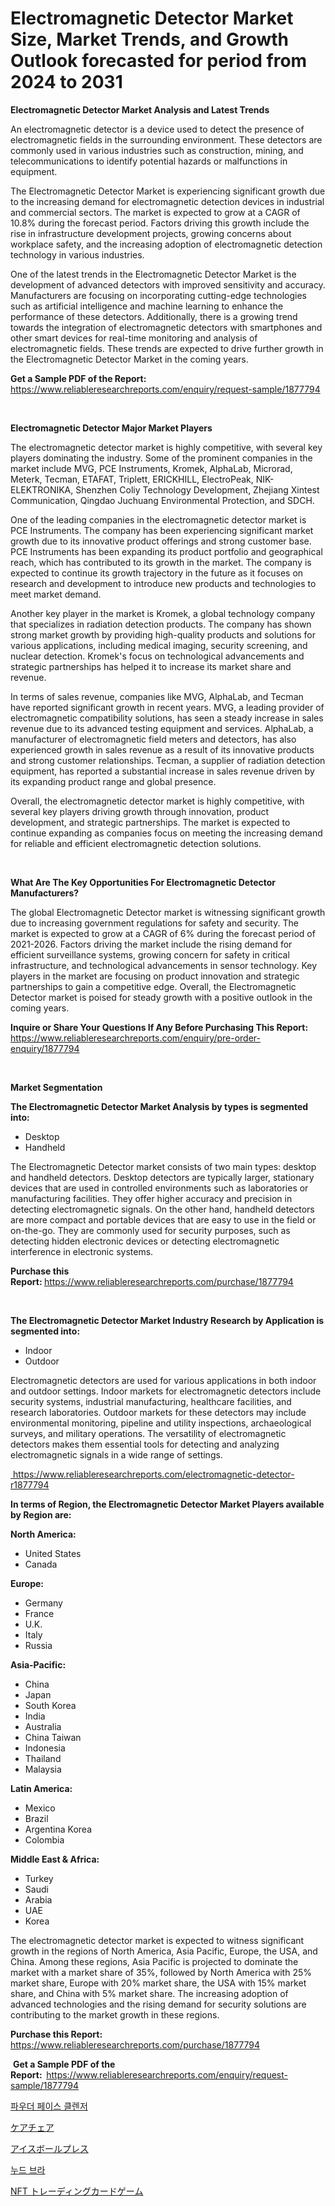 <p><h1>Electromagnetic Detector Market Size, Market Trends, and Growth Outlook forecasted for period from 2024 to 2031</h1></p><p><strong>Electromagnetic Detector Market Analysis and Latest Trends</strong></p>
<p><p>An electromagnetic detector is a device used to detect the presence of electromagnetic fields in the surrounding environment. These detectors are commonly used in various industries such as construction, mining, and telecommunications to identify potential hazards or malfunctions in equipment.</p><p>The Electromagnetic Detector Market is experiencing significant growth due to the increasing demand for electromagnetic detection devices in industrial and commercial sectors. The market is expected to grow at a CAGR of 10.8% during the forecast period. Factors driving this growth include the rise in infrastructure development projects, growing concerns about workplace safety, and the increasing adoption of electromagnetic detection technology in various industries.</p><p>One of the latest trends in the Electromagnetic Detector Market is the development of advanced detectors with improved sensitivity and accuracy. Manufacturers are focusing on incorporating cutting-edge technologies such as artificial intelligence and machine learning to enhance the performance of these detectors. Additionally, there is a growing trend towards the integration of electromagnetic detectors with smartphones and other smart devices for real-time monitoring and analysis of electromagnetic fields. These trends are expected to drive further growth in the Electromagnetic Detector Market in the coming years.</p></p>
<p><strong>Get a Sample PDF of the Report:&nbsp;</strong> <a href="https://www.reliableresearchreports.com/enquiry/request-sample/1877794">https://www.reliableresearchreports.com/enquiry/request-sample/1877794</a></p>
<p>&nbsp;</p>
<p><strong>Electromagnetic Detector Major Market Players</strong></p>
<p><p>The electromagnetic detector market is highly competitive, with several key players dominating the industry. Some of the prominent companies in the market include MVG, PCE Instruments, Kromek, AlphaLab, Microrad, Meterk, Tecman, ETAFAT, Triplett, ERICKHILL, ElectroPeak, NIK-ELEKTRONIKA, Shenzhen Coliy Technology Development, Zhejiang Xintest Communication, Qingdao Juchuang Environmental Protection, and SDCH.</p><p>One of the leading companies in the electromagnetic detector market is PCE Instruments. The company has been experiencing significant market growth due to its innovative product offerings and strong customer base. PCE Instruments has been expanding its product portfolio and geographical reach, which has contributed to its growth in the market. The company is expected to continue its growth trajectory in the future as it focuses on research and development to introduce new products and technologies to meet market demand.</p><p>Another key player in the market is Kromek, a global technology company that specializes in radiation detection products. The company has shown strong market growth by providing high-quality products and solutions for various applications, including medical imaging, security screening, and nuclear detection. Kromek's focus on technological advancements and strategic partnerships has helped it to increase its market share and revenue.</p><p>In terms of sales revenue, companies like MVG, AlphaLab, and Tecman have reported significant growth in recent years. MVG, a leading provider of electromagnetic compatibility solutions, has seen a steady increase in sales revenue due to its advanced testing equipment and services. AlphaLab, a manufacturer of electromagnetic field meters and detectors, has also experienced growth in sales revenue as a result of its innovative products and strong customer relationships. Tecman, a supplier of radiation detection equipment, has reported a substantial increase in sales revenue driven by its expanding product range and global presence.</p><p>Overall, the electromagnetic detector market is highly competitive, with several key players driving growth through innovation, product development, and strategic partnerships. The market is expected to continue expanding as companies focus on meeting the increasing demand for reliable and efficient electromagnetic detection solutions.</p></p>
<p>&nbsp;</p>
<p><strong>What Are The Key Opportunities For Electromagnetic Detector Manufacturers?</strong></p>
<p><p>The global Electromagnetic Detector market is witnessing significant growth due to increasing government regulations for safety and security. The market is expected to grow at a CAGR of 6% during the forecast period of 2021-2026. Factors driving the market include the rising demand for efficient surveillance systems, growing concern for safety in critical infrastructure, and technological advancements in sensor technology. Key players in the market are focusing on product innovation and strategic partnerships to gain a competitive edge. Overall, the Electromagnetic Detector market is poised for steady growth with a positive outlook in the coming years.</p></p>
<p><strong>Inquire or Share Your Questions If Any Before Purchasing This Report:</strong> <a href="https://www.reliableresearchreports.com/enquiry/pre-order-enquiry/1877794">https://www.reliableresearchreports.com/enquiry/pre-order-enquiry/1877794</a></p>
<p>&nbsp;</p>
<p><strong>Market Segmentation</strong></p>
<p><strong>The Electromagnetic Detector Market Analysis by types is segmented into:</strong></p>
<p><ul><li>Desktop</li><li>Handheld</li></ul></p>
<p><p>The Electromagnetic Detector market consists of two main types: desktop and handheld detectors. Desktop detectors are typically larger, stationary devices that are used in controlled environments such as laboratories or manufacturing facilities. They offer higher accuracy and precision in detecting electromagnetic signals. On the other hand, handheld detectors are more compact and portable devices that are easy to use in the field or on-the-go. They are commonly used for security purposes, such as detecting hidden electronic devices or detecting electromagnetic interference in electronic systems.</p></p>
<p><strong>Purchase this Report:&nbsp;</strong><a href="https://www.reliableresearchreports.com/purchase/1877794">https://www.reliableresearchreports.com/purchase/1877794</a></p>
<p>&nbsp;</p>
<p><strong>The Electromagnetic Detector Market Industry Research by Application is segmented into:</strong></p>
<p><ul><li>Indoor</li><li>Outdoor</li></ul></p>
<p><p>Electromagnetic detectors are used for various applications in both indoor and outdoor settings. Indoor markets for electromagnetic detectors include security systems, industrial manufacturing, healthcare facilities, and research laboratories. Outdoor markets for these detectors may include environmental monitoring, pipeline and utility inspections, archaeological surveys, and military operations. The versatility of electromagnetic detectors makes them essential tools for detecting and analyzing electromagnetic signals in a wide range of settings.</p></p>
<p><a href="https://www.reliableresearchreports.com/electromagnetic-detector-r1877794">&nbsp;https://www.reliableresearchreports.com/electromagnetic-detector-r1877794</a></p>
<p><strong>In terms of Region, the Electromagnetic Detector Market Players available by Region are:</strong></p>
<p>
    <p> <strong> North America: </strong>
        <ul>
            <li>United States</li>
            <li>Canada</li>
        </ul>
        </p> 
    <p> <strong> Europe: </strong>
        <ul>
            <li>Germany</li>
            <li>France</li>
            <li>U.K.</li>
            <li>Italy</li>
            <li>Russia</li>
        </ul>
        </p> 
    <p> <strong> Asia-Pacific: </strong>
        <ul>
            <li>China</li>
            <li>Japan</li>
            <li>South Korea</li>
            <li>India</li>
            <li>Australia</li>
            <li>China Taiwan</li>
            <li>Indonesia</li>
            <li>Thailand</li>
            <li>Malaysia</li>
        </ul>
        </p> 
    <p> <strong> Latin America: </strong>
        <ul>
            <li>Mexico</li>
            <li>Brazil</li>
            <li>Argentina Korea</li>
            <li>Colombia</li>
        </ul>
        </p> 
    <p> <strong> Middle East & Africa: </strong>
        <ul>
            <li>Turkey</li>
            <li>Saudi</li>
            <li>Arabia</li>
            <li>UAE</li>
            <li>Korea</li>
        </ul>
    </p>
    </p>
<p><p>The electromagnetic detector market is expected to witness significant growth in the regions of North America, Asia Pacific, Europe, the USA, and China. Among these regions, Asia Pacific is projected to dominate the market with a market share of 35%, followed by North America with 25% market share, Europe with 20% market share, the USA with 15% market share, and China with 5% market share. The increasing adoption of advanced technologies and the rising demand for security solutions are contributing to the market growth in these regions.</p></p>
<p><strong>Purchase this Report: </strong><a href="https://www.reliableresearchreports.com/purchase/1877794">https://www.reliableresearchreports.com/purchase/1877794</a></p>
<p>&nbsp;<strong>Get a Sample PDF of the Report:&nbsp;&nbsp;</strong><a href="https://www.reliableresearchreports.com/enquiry/request-sample/1877794">https://www.reliableresearchreports.com/enquiry/request-sample/1877794</a></p>
<p><strong></strong></p>
<p><p><a href="https://medium.com/@cloydrenner/%EB%B6%84%EB%A7%90-%EC%96%BC%EA%B5%B4-%ED%81%B4%EB%A0%8C%EC%A0%80-%EC%8B%9C%EC%9E%A5-%EA%B2%BD%EC%9F%81-%EB%B6%84%EC%84%9D-%EC%8B%9C%EC%9E%A5-%EB%8F%99%ED%96%A5-%EB%B0%8F-2031%EB%85%84%EA%B9%8C%EC%A7%80%EC%9D%98-%EC%98%88%EC%B8%A1-c1e76f479e62">파우더 페이스 클렌저</a></p><p><a href="https://github.com/ReyesKohler20231/Market-Research-Report-List-1/blob/main/858927737967.md">ケアチェア</a></p><p><a href="https://medium.com/@colbu56546/%E3%82%A2%E3%82%A4%E3%82%B9%E3%83%9C%E3%83%BC%E3%83%AB%E3%83%97%E3%83%AC%E3%82%B9%E5%B8%82%E5%A0%B4%E3%83%AC%E3%83%9D%E3%83%BC%E3%83%88%E3%81%AF-%E3%81%93%E3%81%AE%E5%B8%82%E5%A0%B4%E3%81%AE%E6%9C%80%E6%96%B0%E3%81%AE%E3%83%88%E3%83%AC%E3%83%B3%E3%83%89%E3%82%84%E6%88%90%E9%95%B7%E6%A9%9F%E4%BC%9A%E3%82%92%E6%98%8E%E3%82%89%E3%81%8B%E3%81%AB%E3%81%97%E3%81%A6%E3%81%84%E3%81%BE%E3%81%99-0055a9b9dd22">アイスボールプレス</a></p><p><a href="https://medium.com/@tomienow676/%EB%8B%A4%EC%9D%8C-%EB%AC%B8%EC%9E%A5%EC%9D%84-%EB%B2%88%EC%97%AD%ED%95%98%EB%A9%B4-quot-%EB%85%B8%EC%B6%9C-%EB%B8%8C%EB%9D%BC-%EC%8B%9C%EC%9E%A5-%EB%B6%84%EC%84%9D-%EA%B8%80%EB%A1%9C%EB%B2%8C-%EC%82%B0%EC%97%85-%EC%A0%84%EB%A7%9D-%EB%B0%8F-%EC%98%88%EC%B8%A1-2024%EB%85%84%EB%B6%80%ED%84%B0-2031%EB%85%84-quot-%EC%9E%85%EB%8B%88%EB%8B%A4-4162127fc041">누드 브라</a></p><p><a href="https://medium.com/@mt14785/nft-%E3%83%88%E3%83%AC%E3%83%BC%E3%83%87%E3%82%A3%E3%83%B3%E3%82%B0%E3%82%AB%E3%83%BC%E3%83%89%E3%82%B2%E3%83%BC%E3%83%A0%E5%B8%82%E5%A0%B4%E3%83%AC%E3%83%9D%E3%83%BC%E3%83%88%E3%81%AF-%E3%81%93%E3%81%AE%E5%B8%82%E5%A0%B4%E3%81%AE%E6%9C%80%E6%96%B0%E3%83%88%E3%83%AC%E3%83%B3%E3%83%89%E3%81%A8%E6%88%90%E9%95%B7%E6%A9%9F%E4%BC%9A%E3%82%92%E6%98%8E%E3%82%89%E3%81%8B%E3%81%AB%E3%81%97%E3%81%A6%E3%81%84%E3%81%BE%E3%81%99-5dfb9b84db3f">NFT トレーディングカードゲーム</a></p></p>